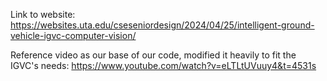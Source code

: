 Link to website: https://websites.uta.edu/cseseniordesign/2024/04/25/intelligent-ground-vehicle-igvc-computer-vision/

Reference video as our base of our code, modified it heavily to fit the IGVC's needs: https://www.youtube.com/watch?v=eLTLtUVuuy4&t=4531s
